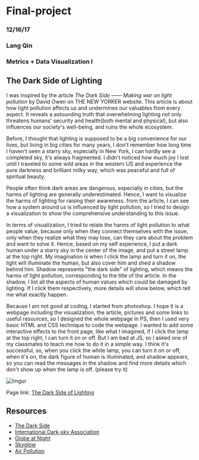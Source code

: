 # Final-project
### 12/16/17
### Lang Qin
### Metrics + Data Visualization I

## The Dark Side of Lighting

I was inspired by the article _The Dark Side —— Making war on light pollution_ by David Owen on THE NEW YORKER website. This article is about how light pollution affects us and undermines our valuables from every aspect. It reveals a astounding truth that overwhelming lighting not only threatens humans' security and health(both mental and physical), but also influences our society's well-being, and ruins the whole ecosystem.

Before, I thought that lighting is supposed to be a big convenience for our lives, but living in big cities for many years, I don't remember how long time I haven't seen a starry sky, especially in New York, I can hardly see a completed sky, it's always fragmented. I didn't noticed how much joy I lost until I traveled to some wild areas in the western US and experience the pure darkness and brilliant milky way, which was peaceful and full of spiritual beauty.

People often think dark areas are dangerous, especially in cities, but the harms of lighting are generally underestimated. Hence, I want to visualize the harms of lighting for raising their awareness. from the article, I can see how a system around us is influenced by light pollution, so I tried to design a visualization to show the comprehensive understanding to this issue.

In terms of visualization, I tried to relate the harms of light pollution to what people value, because only when they connect themselves with the issue, only when they realize what they may lose, can they care about the problem and want to solve it. Hence, based on my self experience, I put a dark human under a starry sky in the center of the image, and put a street lamp at the top right. My imagination is when I click the lamp and turn it on, the light will illuminate the human, but also cover him and shed a shadow behind him. Shadow represents "the dark side" of lighting, which means the harms of light pollution, corresponding to the title of the article. In the shadow, I list all the aspects of human values which could be damaged by lighting. If I click them respectively, more details will show below, which tell me what exactly happen.

Because I am not good at coding, I started from photoshop. I hope it is a webpage including the visualization, the article, pictures and some links to useful resources, so I designed the whole webpage in PS, then I used very basic HTML and CSS technique to code the webpage. I wanted to add some interactive effects to the front page, like what I imagined, if I click the lamp at the top right, I can turn it on or off. But I am bad at JS, so I asked one of my classmates to teach me how to do it in a simple way. I think it's successful, so, when you click the white lamp, you can turn it on or off, when it's on, the dark figure of human is illuminated, and shadow appears, so you can read the messages in the shadow and find more details which don't show up when the lamp is off. (please try it)

![Imgur](https://i.imgur.com/Pn7OSLp.jpg)
 
Page link: [The Dark Side of Lighting](https://langqin0301.github.io/Final-project/)

## Resources

* [The Dark Side](https://www.newyorker.com/magazine/2007/08/20/the-dark-side-2)
* [International Dark-sky Association](http://www.darksky.org)
* [Globe at Night](https://www.globeatnight.org)
* [Skyglow](https://skyglowproject.com/#new-page)
* [Air Pollution](https://relevantlighting.wordpress.com/2017/10/10/light-pollution/)
